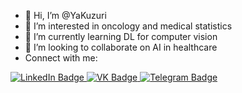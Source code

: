 - 👋 Hi, I’m @YaKuzuri
- 👀 I’m interested in oncology and medical statistics
- 🌱 I’m currently learning DL for computer vision
- 💞️ I’m looking to collaborate on AI in healthcare
- Connect with me: 
<div id="badges">
  <a href="www.linkedin.com/in/yakuzuri">
    <img src="https://img.shields.io/badge/LinkedIn-blue?style=for-the-badge&logo=linkedin&logoColor=white" alt="LinkedIn Badge"/>
  </a>
  <a href="https://vk.com/yarik_bukov">
    <img src="https://img.shields.io/badge/VK-red?style=for-the-badge&logo=vk&logoColor=white" alt="VK Badge"/>
  </a>
  <a href="https://t.me/YaKuzuri">
    <img src="https://img.shields.io/badge/Telegram-blue?style=for-the-badge&logo=telegram&logoColor=white" alt="Telegram Badge"/>
  </a>
</div>

<!---
YaKuzuri/YaKuzuri is a ✨ special ✨ repository because its `README.md` (this file) appears on your GitHub profile.
You can click the Preview link to take a look at your changes.
--->
